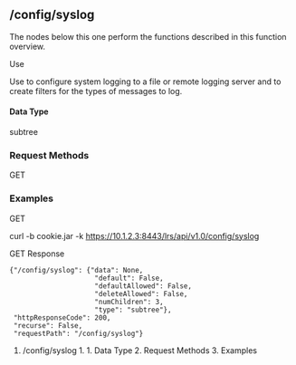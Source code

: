 ## /config/syslog

The nodes below this one perform the functions described in this function
overview.

Use

Use to configure system logging to a file or remote logging server and to
create filters for the types of messages to log.

#### Data Type

subtree

### Request Methods

GET

### Examples

GET

curl -b cookie.jar -k https://10.1.2.3:8443/lrs/api/v1.0/config/syslog

GET Response

    
    {"/config/syslog": {"data": None,
                         "default": False,
                         "defaultAllowed": False,
                         "deleteAllowed": False,
                         "numChildren": 3,
                         "type": "subtree"},
     "httpResponseCode": 200,
     "recurse": False,
     "requestPath": "/config/syslog"}
    

  1. /config/syslog
    1.       1. Data Type
    2. Request Methods
    3. Examples

